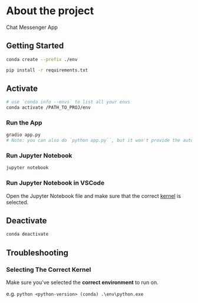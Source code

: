 # About the project

Chat Messenger App

## Getting Started

```bash
conda create --prefix ./env
```

```bash
pip install -r requirements.txt
```

## Activate

```bash
# use `conda info --envs` to list all your envs
conda activate /PATH_TO_PROJ/env
```

### Run the App

```bash
gradio app.py
# Note: you can also do `python app.py``, but it won't provide the automatic reload mechanism.
```

### Run Jupyter Notebook

```bash
jupyter notebook
```

### Run Jupyter Notebook in VSCode

Open the Jupyter Notebook file and make sure that the correct [kernel](#selecting-the-correct-kernel) is selected.

## Deactivate

```bash
conda deactivate
```

## Troubleshooting

### Selecting The Correct Kernel

Make sure you've selected the **correct environment** to run on.

e.g. `python <python-version> (conda) .\env\python.exe`
